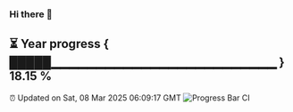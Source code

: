 ### Hi there 👋
⏳ Year progress { █████▁▁▁▁▁▁▁▁▁▁▁▁▁▁▁▁▁▁▁▁▁▁▁▁▁ } 18.15 %
---
⏰ Updated on Sat, 08 Mar 2025 06:09:17 GMT
![Progress Bar CI](https://github.com/Moyi321/Moyi321/workflows/Progress%20Bar%20CI/badge.svg)
